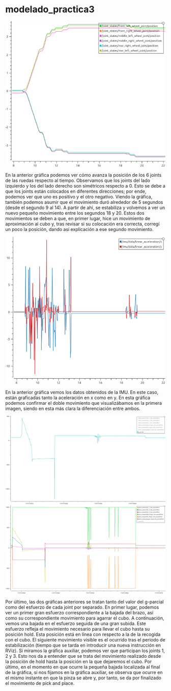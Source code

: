 # modelado_practica3

![grafica_1](imagen_apartado5.png)

En la anterior gráfica podemos ver cómo avanza la posición de los 6 joints de las ruedas respecto al tiempo. Observamos que los joints del lado izquierdo y los del lado derecho son simétricos respecto a 0. Esto se debe a que los joints están colocados en diferentes direcciones; por ende, podemos ver que uno es positivo y el otro negativo. Viendo la gráfica, también podemos asumir que el movimiento duró alrededor de 5 segundos (desde el segundo 9 al 14). A partir de ahí, se estabiliza y volvemos a ver un nuevo pequeño movimiento entre los segundos 18 y 20. Estos dos movimientos se deben a que, en primer lugar, hice un movimiento de aproximación al cubo y, tras revisar si su colocación era correcta, corregí un poco la posición, dando así explicación a ese segundo movimiento.

![grafica_2](imagen_apartado6.png)

En la anterior gráfica vemos los datos obtenidos de la IMU. En este caso, están graficadas tanto la aceleración en x como en y. En esta gráfica podemos confirmar el doble movimiento que visualizábamos en la primera imagen, siendo en esta más clara la diferenciación entre ambos.

![grafica_3](imagen_apartado7.png)
![grafica_aux](auxiliar.png)

Por último, las dos gráficas anteriores se tratan tanto del valor del g-parcial como del esfuerzo de cada joint por separado. En primer lugar, podemos ver un primer gran esfuerzo correspondiente a la bajada del brazo, así como su correspondiente movimiento para agarrar el cubo. A continuación, vemos una bajada en el esfuerzo seguida de una gran subida. Este esfuerzo refleja el movimiento necesario para llevar el cubo hasta su posición hold. Esta posición está en línea con respecto a la de la recogida con el cubo. El siguiente movimiento visible es el ocurrido tras el periodo de estabilización (tiempo que se tarda en introducir una nueva instrucción en RViz). Si miramos la gráfica auxiliar, podemos ver que participan los joints 1, 2 y 3. Esto nos da a entender que se trata del movimiento realizado desde la posición de hold hasta la posición en la que dejaremos el cubo. Por último, en el momento en que ocurre la pequeña bajada localizada al final de la gráfica, si nos fijamos en la gráfica auxiliar, se observa que ocurre en el mismo instante en que la pinza se abre y, por tanto, se da por finalizado el movimiento de pick and place.
